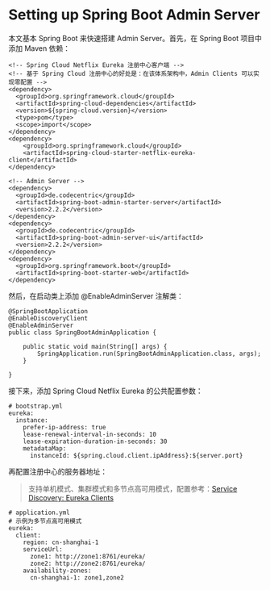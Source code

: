 # Setting up Spring Boot Admin Server

本文基本 Spring Boot 来快速搭建 Admin Server。首先，在 Spring Boot 项目中添加 Maven 依赖：

```
<!-- Spring Cloud Netflix Eureka 注册中心客户端 -->
<!-- 基于 Spring Cloud 注册中心的好处是：在该体系架构中，Admin Clients 可以实现零配置 -->
<dependency>
  <groupId>org.springframework.cloud</groupId>
  <artifactId>spring-cloud-dependencies</artifactId>
  <version>${spring-cloud.version}</version>
  <type>pom</type>
  <scope>import</scope>
</dependency>
<dependency>
	<groupId>org.springframework.cloud</groupId>
	<artifactId>spring-cloud-starter-netflix-eureka-client</artifactId>
</dependency>

<!-- Admin Server -->
<dependency>
  <groupId>de.codecentric</groupId>
  <artifactId>spring-boot-admin-starter-server</artifactId>
  <version>2.2.2</version>
</dependency>
<dependency>
  <groupId>de.codecentric</groupId>
  <artifactId>spring-boot-admin-server-ui</artifactId>
  <version>2.2.2</version>
</dependency>
<dependency>
  <groupId>org.springframework.boot</groupId>
  <artifactId>spring-boot-starter-web</artifactId>
</dependency>
```

然后，在启动类上添加 @EnableAdminServer 注解类：

```
@SpringBootApplication
@EnableDiscoveryClient
@EnableAdminServer
public class SpringBootAdminApplication {

    public static void main(String[] args) {
        SpringApplication.run(SpringBootAdminApplication.class, args);
    }

}
```

接下来，添加 Spring Cloud Netflix Eureka 的公共配置参数：

```
# bootstrap.yml
eureka:
  instance:
    prefer-ip-address: true
    lease-renewal-interval-in-seconds: 10
    lease-expiration-duration-in-seconds: 30
    metadataMap:
      instanceId: ${spring.cloud.client.ipAddress}:${server.port}
```

再配置注册中心的服务器地址：

> 支持单机模式、集群模式和多节点高可用模式，配置参考：[Service Discovery: Eureka Clients](https://github.com/zhycn/muyie-registry/blob/feature/docs/Eureka-Client.md)

```
# application.yml
# 示例为多节点高可用模式
eureka:
  client:
    region: cn-shanghai-1
    serviceUrl:
      zone1: http://zone1:8761/eureka/
      zone2: http://zone2:8761/eureka/
    availability-zones:
      cn-shanghai-1: zone1,zone2
```
